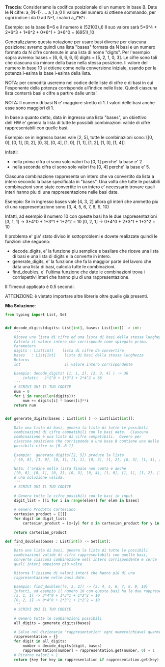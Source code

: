 **Traccia**:
Consideriamo la codifica posizionale di un numero in base B.
Date le N cifre:      a_{N-1} .... a_1 a_0
Il valore del numero si ottiene sommando, per ogni indice i
da 0 ad N-1, i valori a_i\*B^i .

Esempio: se la base B=6  e il numero è     (52103)\_6
Il suo valore sarà    5\*6^4 + 2\*6^3 + 1\*6^2 + 0\*6^1 + 3\*6^0 = (6951)\_10

Generalizziamo questa notazione per usare basi diverse per ciascuna
posizione: avremo quindi una lista "bases" formata da N basi e un
numero formato da N cifre contenute in una lista di nome "digits".
Per l'esempio sopra avremo: bases = \[6, 6, 6, 6, 6] digits = \[5, 2, 1,
0, 3]. Le cifre sono tali che ciascuna sia minore della base nella
stessa posizione.  Il valore del numero in base 10 si ottiene come
nella conversione iniziale, usando per la potenza i-esima la base
i-esima della lista.

NOTA: per comodità useremo nel codice delle liste di cifre e di basi
in cui l'esponente della potenza corrisponde all'indice nelle liste.
Quindi ciascuna lista conterrà basi e cifre a partire dalle unita'.

NOTA: Il numero di basi N e' maggiore stretto di 1. I valori delle
basi anche esse sono maggiori di 1.

In base a quanto detto, data in ingresso una lista "bases",
un obiettivo dell'HW e' genera la lista di tutte le possibili
combinazioni valide di cifre rappresentabili con quelle basi.

Esempio: se in ingresso bases vale \[2, 5], tutte le combinazioni sono:
\[\[0, 0], \[0, 1], \[0, 2], \[0, 3], \[0, 4], \[1, 0], \[1, 1], \[1, 2], \[1, 3], \[1, 4]]

infatti:
- nella prima cifra ci sono solo valori fra \[0, 1] perche' la base e' 2
- nella seconda cifra ci sono solo valori fra \[0, 4] perche' la base e' 5.

Ciascuna combinazione rappresenta un intero che va convertito da lista
a intero secondo la base specificata in "bases". Una volta che tutte
le possibili combinazioni sono state convertite in un intero e'
necessario trovare quali interi hanno piu di una rappresentazione
nelle basi date.

Esempio: Se in ingresso bases vale \[4, 3, 2] allora gli interi che 
ammetto piu di una rappresentazione sono {3, 4, 5, 6, 7, 8, 9, 10}

Infatti, ad esempio il numero 10 con queste basi ha le due rappresentazioni 
    \[3, 1, 1] -> 3\*4^0 + 1\*3^1 + 1\*2^2 = 10
    \[0, 2, 1] -> 0\*4^0 + 2\*3^1 + 1\*2^2 = 10

Il problema e' gia' stato diviso in sottoproblemi e dovete realizzate
quindi le funzioni che seguono:
 - decode_digits, e' la funzione piu semplice e basilare che riceve
   una lista di basi e una lista di digits e la converte in intero.
 - generate_digits, e' la funzione che fa la maggior parte del lavoro
   che data una lista di basi, calcola tutte le combinazioni.
 - find_doubles, e' l'ultima funzione che date le combinazioni trova i
   corrispettivi interi che hanno piu di una rappresentazione.

Il Timeout applicato è 0.5 secondi.

ATTENZIONE: è vietato importare altre librerie oltre quelle già presenti.

**Mia Soluzione**:
```python
from typing import List, Set


def decode_digits(digits: List[int], bases: List[int]) -> int:
    '''
    Riceve una lista di cifre ed una lista di basi della stessa lunghezza.
    Calcola il valore intero che corrisponde come spiegato prima.
    Parameters
    digits : List[int]    lista di cifre da convertire
    bases   : List[int]    lista di basi della stessa lunghezza
    Returns
    int                    il valore intero corrispondente

    Esempio: decode_digits( [1, 1, 2], [2, 3, 4] ) -> 36
        infatti   1*2^0 + 1*3^1 + 2*4^2 = 36
    '''
    # SCRIVI QUI IL TUO CODICE
    num = 0
    for i in range(len(digits)):
        num += digits[i] * bases[i]**i
    return num


def generate_digits(bases : List[int] ) -> List[List[int]]:
    '''
    Data una lista di basi, genera la lista di tutte le possibili
    combinazioni di cifre compatibili con le basi date.  Ciascuna
    combinazione è una lista di cifre compatibili.  Ovvero per
    ciascuna posizione che corrisponde a una base B contiene una delle
    possibili cifre in [0..B-1]
    
    Esempio:  generate_digits([2, 5]) produce la lista
    [ [0, 0], [1, 0], [0, 1], [1, 1], [0, 2], [1, 2], [0, 3], [1, 3], [0, 4], [1, 4] ]

    Nota: l'ordine nella lista finale non conta e anche 
    [[0, 0], [0, 1], [0, 2], [0, 3], [0, 4], [1, 0], [1, 1], [1, 2], [1, 3], [1, 4]]
    è una soluzione valida.
    '''
    # SCRIVI QUI IL TUO CODICE
    
    # Genero tutte le cifre possibili con le basi in input
    digit_list = [[i for i in range(elem)] for elem in bases]
        
    # Genero Prodotto Cartesiano
    cartesian_product = [[]]
    for digit in digit_list:
        cartesian_product = [x+[y] for x in cartesian_product for y in digit]
        
    return cartesian_product

def find_doubles(bases : List[int]) -> Set[int]:
    '''
    Data una lista di basi, genera la lista di tutte le possibili
    combinazioni valide di cifre rappresentabili con quelle basi,
    converte ciascuna combinazione nell'intero corrispondente e cerca
    quali interi appaiono più volte.

    Ritorna l'insieme di valori interi che hanno più di una
    rappresentazione nelle basi date.

    Esempio: find_doubles([4, 3, 2]) -> {3, 4, 5, 6, 7, 8, 9, 10}
    Infatti, ad esempio il numero 10 con queste basi ha le due rappresentazioni 
    [3, 1, 1] -> 3*4^0 + 1*3^1 + 1*2^2 = 10
    [0, 2, 1] -> 0*4^0 + 2*3^1 + 1*2^2 = 10
    '''
    # SCRIVI QUI IL TUO CODICE
    
    # Genero tutte le combinazioni possibili
    all_digits = generate_digits(bases)
    
    # Salvo nel dizionario 'rappresentation' ogni numero(chiave) quante volte e' rappresentato (valore)
    rappresentation = {}
    for digit in all_digits:
        number = decode_digits(digit, bases)
        rappresentation[number] = rappresentation.get(number, 0) + 1
    # Ritorno valori > 1
    return {key for key in rappresentation if rappresentation.get(key) > 1}
```